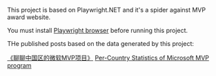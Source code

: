 This project is based on Playwright.NET and it's a spider against MVP award website.

You must install [Playwright browser](https://playwright.dev/dotnet/docs/browsers) before running this project.

THe published posts based on the data generated by this project:

[《聊聊中国区的微软MVP项目》](https://zhuanlan.zhihu.com/p/638024903)
[Per-Country Statistics of Microsoft MVP program](https://tonyqus.medium.com/per-country-statistics-of-microsoft-mvp-program-a380db430d19)
